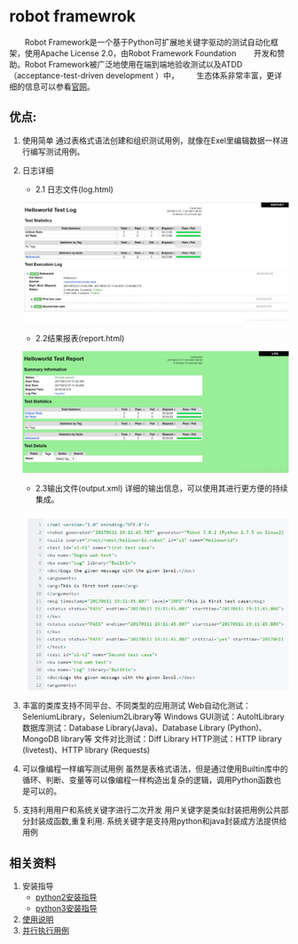 # robot framewrok


　　Robot Framework是一个基于Python可扩展地关键字驱动的测试自动化框架，使用Apache License 2.0，由Robot Framework Foundation
　　开发和赞助。Robot Framework被广泛地使用在端到端地验收测试以及ATDD（acceptance-test-driven development ）中，
　　生态体系非常丰富，更详细的信息可以参看[官网](http://robotframework.org/)。


## 优点:

1. 使用简单
通过表格式语法创建和组织测试用例，就像在Exel里编辑数据一样进行编写测试用例。

2. 日志详细
    * 2.1 日志文件(log.html)

    ![](Image/log01.png)

    * 2.2结果报表(report.html)

    ![](Image/log02.png)

    *  2.3输出文件(output.xml)
    详细的输出信息，可以使用其进行更方便的持续集成。

    ![](Image/log03.png)

3. 丰富的类库支持不同平台、不同类型的应用测试
Web自动化测试：SeleniumLibrary，Selenium2Library等
Windows GUI测试：AutoItLibrary
数据库测试：Database Library(Java)、Database Library (Python)、MongoDB library等
文件对比测试：Diff Library
HTTP测试：HTTP library (livetest)、HTTP library (Requests)

4. 可以像编程一样编写测试用例 
虽然是表格式语法，但是通过使用Builtin库中的循环、判断、变量等可以像编程一样构造出复杂的逻辑，调用Python函数也是可以的。 

5. 支持利用用户和系统关键字进行二次开发
用户关键字是类似封装把用例公共部分封装成函数,重复利用.
系统关键字是支持用python和java封装成方法提供给用例
    
    
## 相关资料

1. 安装指导
    * [python2安装指导](Install.md)
    * [python3安装指导](Install3.md)   
2. [使用说明](Instruction.md)
3. [并行执行用例](并行执行用例.md)








